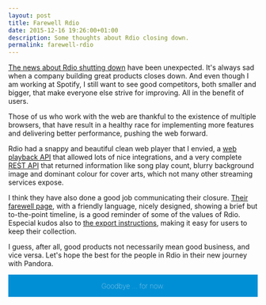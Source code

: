 ```yaml
---
layout: post
title: Farewell Rdio
date: 2015-12-16 19:26:00+01:00
description: Some thoughts about Rdio closing down.
permalink: farewell-rdio
---
```

[The news about Rdio shutting down](http://blog.rdio.com/us/2015/11/important-news-from-rdio.html) have been unexpected. It's always sad when a company building great products closes down. And even though I am working at Spotify, I still want to see good competitors, both smaller and bigger, that make everyone else strive for improving. All in the benefit of users.
<!-- more -->
Those of us who work with the web are thankful to the existence of multiple browsers, that have result in a healthy race for implementing more features and delivering better performance, pushing the web forward.

Rdio had a snappy and beautiful clean web player that I envied, a [web playback API](http://www.rdio.com/developers/docs/web-playback/overview) that allowed lots of nice integrations, and a very complete [REST API](http://www.rdio.com/developers/docs/web-service/index/) that returned information like song play count, blurry background image and dominant colour for cover arts, which not many other streaming services expose.

I think they have also done a good job communicating their closure. [Their farewell page](http://www.rdio.com/farewell/), with a friendly language, nicely designed, showing a brief but to-the-point timeline, is a good reminder of some of the values of Rdio. Especial kudos also to [the export instructions](http://www.rdio.com/farewell/instructions/), making it easy for users to keep their collection.

I guess, after all, good products not necessarily mean good business, and vice versa. Let's hope the best for the people in Rdio in their new journey with Pandora.

<div style="font-weight:100;text-align:center;padding: 1em;background-color: #008fd5;color:#fff">Goodbye ... for now.</div>
